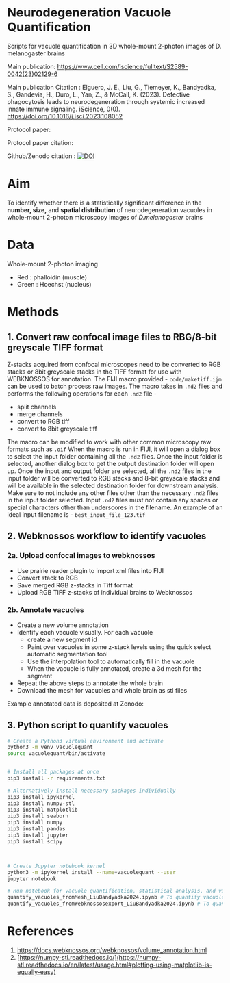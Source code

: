 # Neurodegeneration Vacuole Quantification
Scripts for vacuole quantification in 3D whole-mount 2-photon images of D. melanogaster brains

Main publication: https://www.cell.com/iscience/fulltext/S2589-0042(23)02129-6

Main publication Citation : Elguero, J. E., Liu, G., Tiemeyer, K., Bandyadka, S., Gandevia, H., Duro, L., Yan, Z., & McCall, K. (2023). Defective phagocytosis leads to neurodegeneration through systemic increased innate immune signaling. iScience, 0(0). https://doi.org/10.1016/j.isci.2023.108052

Protocol paper: 

Protocol paper citation: 

Github/Zenodo citation : [![DOI](https://zenodo.org/badge/668340016.svg)](https://zenodo.org/doi/10.5281/zenodo.10810495)

# Aim

To identify whether there is a statistically significant difference in the **number, size,** and **spatial distribution** of neurodegeneration vacuoles in whole-mount 2-photon microscopy images of _D.melanogaster_ brains

# Data

Whole-mount 2-photon imaging

- Red : phalloidin (muscle)
- Green : Hoechst (nucleus)

# Methods

## 1. Convert raw confocal image files to RBG/8-bit greyscale TIFF format

Z-stacks acquired from confocal microscopes need to be converted to RGB stacks or 8bit greyscale stacks in the TIFF format for use with WEBKNOSSOS for annotation.
The FIJI macro provided - `code/maketiff.ijm` can be used to batch process raw images. 
The macro takes in `.nd2` files and performs the following operations for each `.nd2` file - 
	
- split channels
- merge channels 
- convert to RGB tiff 
- convert to 8bit greyscale tiff 

The macro can be modified to work with other common microscopy raw formats such as `.oif`
When the macro is run in FIJI, it will open a dialog box to select the input folder containing all the `.nd2` files. Once the input folder is selected, another dialog box to get the output destination folder will open up. Once the input and output folder are selected, all the `.nd2` files in the input folder will be converted to RGB stacks and 8-bit greyscale stacks and will be available in the selected destination folder for downstream analysis. 
Make sure to not include any other files other than the necessary `.nd2` files in the input folder selected. 
Input `.nd2` files must not contain any spaces or special characters other than underscores in the filename. An example of an ideal input filename is - `best_input_file_123.tif`


## 2. Webknossos workflow to identify vacuoles

### 2a. Upload confocal images to webknossos

- Use prairie reader plugin to import xml files into FIJI
- Convert stack to RGB
- Save merged RGB z-stacks in Tiff format
- Upload RGB TIFF z-stacks of individual brains to Webknossos

### 2b. Annotate vacuoles

- Create a new volume annotation 
- Identify each vacuole visually. For each vacuole
	- create a new segment id
	- Paint over vacuoles in some z-stack levels using the quick select automatic segmentation tool
	- Use the interpolation tool to automatically fill in the vacuole 
	- When the vacuole is fully annotated, create a 3d mesh for the segment
- Repeat the above steps to annotate the whole brain  
- Download the mesh for vacuoles and whole brain as stl files 


Example annotated data is deposited at Zenodo: 
## 3. Python script to quantify vacuoles

```bash
# Create a Python3 virtual environment and activate
python3 -m venv vacuolequant
source vacuolequant/bin/activate


# Install all packages at once 
pip3 install -r requirements.txt

# Alternatively install necessary packages individually 
pip3 install ipykernel 
pip3 install numpy-stl 
pip3 install matplotlib 
pip3 install seaborn
pip3 install numpy 
pip3 install pandas 
pip3 install jupyter
pip3 install scipy



# Create Jupyter notebook kernel
python3 -m ipykernel install --name=vacuolequant --user 
jupyter notebook 

# Run notebook for vacuole quantification, statistical analysis, and visualization
quantify_vacuoles_fromMesh_LiuBandyadka2024.ipynb # To quantify vacuoles from mesh files 
quantify_vacuoles_fromWebknossosexport_LiuBandyadka2024.ipynb # To quantify vacuoles from csv files 
```



# References

1. https://docs.webknossos.org/webknossos/volume_annotation.html  
2. [https://numpy-stl.readthedocs.io/](https://numpy-stl.readthedocs.io/en/latest/usage.html#plotting-using-matplotlib-is-equally-easy)
